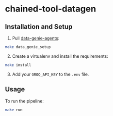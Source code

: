 # chained-tool-datagen

## Installation and Setup

1. Pull [data-genie-agents](https://github.com/interstellarninja/data-genie-agents):
```bash
make data_genie_setup
```

2. Create a virtualenv and install the requirements:        
```bash
make install
```

3. Add your `GROQ_API_KEY` to the `.env` file.

## Usage

To run the pipeline:
```bash
make run
```
